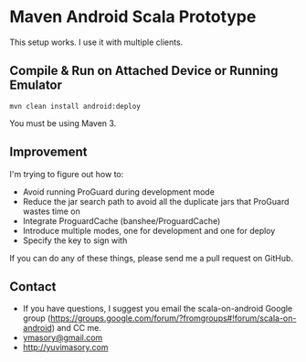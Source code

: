 # Maven Android Scala Prototype #
This setup works. I use it with multiple clients.

## Compile & Run on Attached Device or Running Emulator ##

    mvn clean install android:deploy

You must be using Maven 3.

## Improvement ##
I'm trying to figure out how to:

- Avoid running ProGuard during development mode
- Reduce the jar search path to avoid all the duplicate jars that ProGuard wastes time on
- Integrate ProguardCache (banshee/ProguardCache)
- Introduce multiple modes, one for development and one for deploy
- Specify the key to sign with

If you can do any of these things, please send me a pull request on GitHub.

## Contact ##

- If you have questions, I suggest you email the scala-on-android Google group (https://groups.google.com/forum/?fromgroups#!forum/scala-on-android) and CC me.
- ymasory@gmail.com
- http://yuvimasory.com

